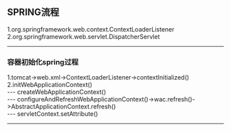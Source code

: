## SPRING流程

1.org.springframework.web.context.ContextLoaderListener
2.org.springframework.web.servlet.DispatcherServlet

---
### 容器初始化spring过程
1.tomcat->web.xml->ContextLoaderListener->contextInitialized()   
2.initWebApplicationContext()  
--- createWebApplicationContext()  
--- configureAndRefreshWebApplicationContext()->wac.refresh()->AbstractApplicationContext.refresh()  
--- servletContext.setAttribute()   

----
